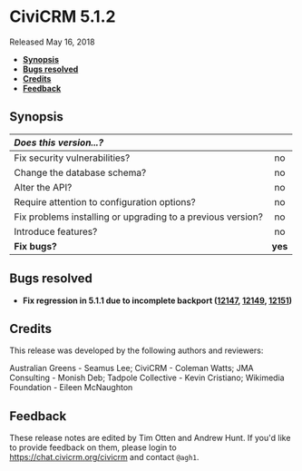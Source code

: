 # CiviCRM 5.1.2

Released May 16, 2018

- **[Synopsis](#synopsis)**
- **[Bugs resolved](#bugs)**
- **[Credits](#credits)**
- **[Feedback](#feedback)**

## <a name="synopsis"></a>Synopsis

| *Does this version...?*                                         |         |
|:--------------------------------------------------------------- |:-------:|
| Fix security vulnerabilities?                                   |   no    |
| Change the database schema?                                     |   no    |
| Alter the API?                                                  |   no    |
| Require attention to configuration options?                     |   no    |
| Fix problems installing or upgrading to a previous version?     |   no    |
| Introduce features?                                             |   no    |
| **Fix bugs?**                                                   | **yes** |

## <a name="bugs"></a>Bugs resolved

- **Fix regression in 5.1.1 due to incomplete backport
  ([12147](https://github.com/civicrm/civicrm-core/pull/12147),
  [12149](https://github.com/civicrm/civicrm-core/pull/12149),
  [12151](https://github.com/civicrm/civicrm-core/pull/12151))**

## <a name="credits"></a>Credits

This release was developed by the following authors and reviewers:

Australian Greens - Seamus Lee; CiviCRM - Coleman Watts; JMA Consulting -
Monish Deb; Tadpole Collective - Kevin Cristiano; Wikimedia Foundation -
Eileen McNaughton

## <a name="feedback"></a>Feedback

These release notes are edited by Tim Otten and Andrew Hunt.  If you'd like to
provide feedback on them, please login to https://chat.civicrm.org/civicrm and
contact `@agh1`.
